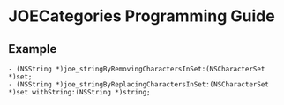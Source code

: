 JOECategories Programming Guide
===================================

Example
-------

```
- (NSString *)joe_stringByRemovingCharactersInSet:(NSCharacterSet *)set;
- (NSString *)joe_stringByReplacingCharactersInSet:(NSCharacterSet *)set withString:(NSString *)string;
```